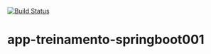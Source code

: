 [![Build Status](https://travis-ci.org/marciogreison/app-treinamento-springboot001.svg?branch=master)](https://travis-ci.org/marciogreison/app-treinamento-springboot001)

# app-treinamento-springboot001
#
